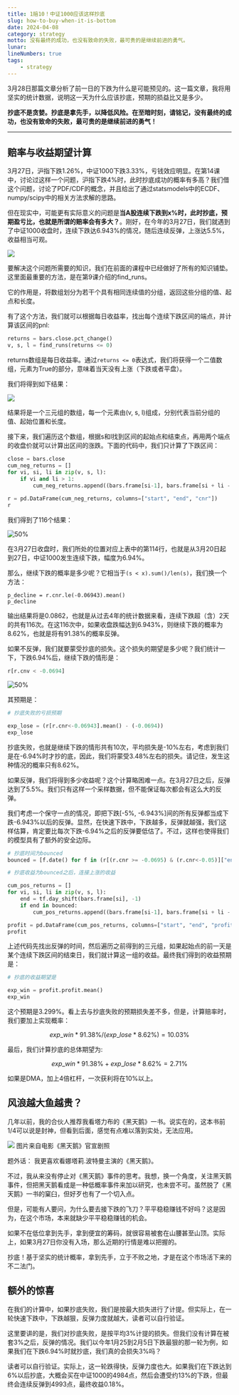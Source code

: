 ```yaml
---
title: 1赔10！中证1000应该这样抄底
slug: how-to-buy-when-it-is-bottom
date: 2024-04-08
category: strategy
motto: 没有最终的成功，也没有致命的失败，最可贵的是继续前进的勇气。
lunar:
lineNumbers: true
tags: 
    - strategy
---
```


<!--
1. 上一篇文章
2. 如何计算抄底的赔率？
3. 抄底的意义：先手！
4. 最后的惊喜！其实，即使抄底失败，4993/4984，赚0.18%
5. 万一见到黑天鹅？！看看
-->

3月28日那篇文章分析了前一日的下跌为什么是可能预见的。这一篇文章，我将用坚实的统计数据，说明这一天为什么应该抄底，预期的损益比又是多少。

**抄底不是贪婪。抄底是拿先手，以降低风险。在至暗时刻，请铭记，没有最终的成功，也没有致命的失败，最可贵的是继续前进的勇气！**

---

## 赔率与收益期望计算

3月27日，沪指下跌1.26%，中证1000下跌3.33%，亏钱效应明显。在第14课中，讨论过这样一个问题，沪指下跌4%时，此时抄底成功的概率有多高？我们借这个问题，讨论了PDF/CDF的概念，并且给出了通过statsmodels中的ECDF、numpy/scipy中的相关方法求解的思路。

但在现实中，可能更有实际意义的问题是**当A股连续下跌到x%时，此时抄底，预期盈亏比，也就是所谓的赔率会有多大？**。刚好，在今年的3月27日，我们就遇到了中证1000收盘时，连续下跌达6.943%的情况，随后连续反弹，上涨达5.5%，收益相当可观。

![](https://images.jieyu.ai/images/2024/04/find_runs.jpg)



要解决这个问题所需要的知识，我们在前面的课程中已经做好了所有的知识铺垫。这里面最重要的方法，是在第9课介绍的find_runs。

它的作用是，将数组划分为若干个具有相同连续值的分组，返回这些分组的值、起点和长度。

有了这个方法，我们就可以根据每日收益率，找出每个连续下跌区间的端点，并计算该区间的pnl:

```python
returns = bars.close.pct_change()
v, s, l = find_runs(returns <= 0)
```

returns数组是每日收益率。通过`returns <= 0`表达式，我们将获得一个二值数组，元素为True的部分，意味着当天没有上涨（下跌或者平盘）。

我们将得到如下结果：

![](https://images.jieyu.ai/images/2024/04/find_runs_of_returns.jpeg)



结果将是一个三元组的数组，每一个元素由(v, s, l)组成，分别代表当前分组的值、起始位置和长度。

接下来，我们遍历这个数组，根据s和l找到区间的起始点和结束点，再用两个端点的收盘价就可以计算出区间的涨跌。下面的代码中，我们只计算了下跌区间：

```python
close = bars.close
cum_neg_returns = []
for vi, si, li in zip(v, s, l):
    if vi and li > 1:
        cum_neg_returns.append((bars.frame[si-1], bars.frame[si + li - 1], close[si + li - 1]/close[si-1] - 1))
        
r = pd.DataFrame(cum_neg_returns, columns=["start", "end", "cnr"])
r
```

我们得到了116个结果：

![50%](https://images.jieyu.ai/images/2024/04/cnr.jpeg)




在3月27日收盘时，我们所处的位置对应上表中的第114行，也就是从3月20日起到27日，中证1000发生连续下跌，幅度为6.94%。

那么，继续下跌的概率是多少呢？它相当于`(s < x).sum()/len(s)`，我们换一个方法：

```
p_decline = r.cnr.le(-0.06943).mean()
p_decline
```

输出结果将是0.0862，也就是从过去4年的统计数据来看，连续下跌超（含）2天的共有116次。在这116次中，如果收盘跌幅达到6.943%，则继续下跌的概率为8.62%，也就是将有91.38%的概率反弹。

如果不反弹，我们就要蒙受抄底的损失。这个损失的期望是多少呢？我们统计一下，下跌6.94%后，继续下跌的情形是：

```python
r[r.cnv < -0.0694]
```

![50%](https://images.jieyu.ai/images/2024/04/declined-below-694.jpeg)



其预期是：

```python
# 抄底失败的亏损预期

exp_lose = (r[r.cnr<-0.06943].mean() - (-0.0694))
exp_lose
```

抄底失败，也就是继续下跌的情形共有10次，平均损失是-10%左右，考虑到我们是在-6.94%时才抄的底，因此，我们将蒙受3.48%左右的损失。请记住，发生这种情况的概率只有8.62%。

如果反弹，我们将得到多少收益呢？这个计算略困难一点。在3月27日之后，反弹达到了5.5%。我们只有这样一个采样数据，但不能保证每次都会有这么大的反弹。

我们考虑一个保守一点的情况，即把下跌[-5%, -6.943%]间的所有反弹都当成下跌-6.943%以后的反弹。显然，在快速下跌中，下跌越多，反弹就越强，我们这样估算，肯定要比每次下跌-6.94%之后的反弹要低估了。不过，这样也使得我们的模型具有了额外的安全边际。

```python
# 抄底时间为bounced
bounced = [f.date() for f in (r[(r.cnr >= -0.0695) & (r.cnr<-0.05)]["end"])]

# 抄底收益为bounced之后，连接上涨的收益

cum_pos_returns = []
for vi, si, li in zip(v, s, l):
    end = tf.day_shift(bars.frame[si], -1)
    if end in bounced:
        cum_pos_returns.append((bars.frame[si-1], bars.frame[si + li - 1], close[si + li - 1]/close[si-1] - 1))
```



```python
profit = pd.DataFrame(cum_pos_returns, columns=["start", "end", "profit"])
profit
```

上述代码先找出反弹的时间，然后遍历之前得到的三元组，如果起始点的前一天是某个连续下跌区间的结束日，我们就计算这一组的收益。最终我们得到的收益预期是：

```python
# 抄底的收益期望是

exp_win = profit.profit.mean()
exp_win
```

这个预期是3.299%。看上去与抄底失败的预期损失差不多，但是，计算赔率时，我们要加上实现概率：

$$
exp\_win * 91.38\% / (exp\_lose * 8.62\%) = 10.03\%
$$ 

最后，我们计算抄底的总体期望为:

$$
exp\_win * 91.38\% + exp\_lose * 8.62\% = 2.71\%
$$

如果是DMA，加上4倍杠杆，一次获利将在10%以上。

## 风浪越大鱼越贵？

几年以前，我的合伙人推荐我看塔力布的《黑天鹅》一书。说实在的，这本书前1/4可以说是封神，但看到后面，感觉有点难以落到实处，无法应用。



<div class="L33">
<img src="https://images.jieyu.ai/images/2024/04/black-swan.jpg">
<cap>图片来自电影《黑天鹅》官宣剧照</cap>
</div>

题外话： 我更喜欢看娜塔莉.波特曼主演的《黑天鹅》。

不过，我从来没有停止对《黑天鹅》事件的思考。我想，换一个角度，关注黑天鹅事件，但把黑天鹅看成是一种低概率事件来加以研究，也未尝不可。虽然脱了《黑天鹅》一书的窠臼，但好歹也有了一个切入点。

但是，可能有人要问，为什么要去接下跌的飞刀？平平稳稳赚钱不好吗？这是因为，在这个市场，本来就缺少平平稳稳赚钱的机会。

如果不在低位拿到先手，拿到便宜的筹码，就很容易被套在山腰甚至山顶。实际上，如果3月27日你没有入场，那么近期的行情是难以把握的。

抄底！基于坚实的统计概率，拿到先手，立于不败之地，才是在这个市场活下来的不二法门。

## 额外的惊喜

在我们的计算中，如果抄底失败，我们是按最大损失进行了计提。但实际上，在一轮快速下跌中，下跌越狠，反弹力度就越大，读者可以自行验证。



这里要讲的是，我们对抄底失败，是按平均3%计提的损失。但我们没有计算在被套3%之后，反弹的情况。我们以今年1月25到2月5日下跌最狠的那一轮为例，如果我们在下跌6.94%时就抄底，我们真的会损失3%吗？

读者可以自行验证。实际上，这一轮跌得快，反弹力度也大。如果我们在下跌达到6%以后抄底，大概会买在中证1000的4984点，然后会遭受约13%的下跌，但最终会连续反弹到4993点，最终收益0.18%。

